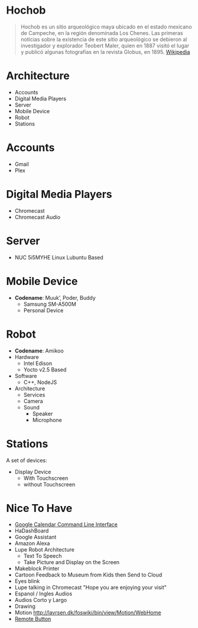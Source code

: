 # Hochob

> Hochob es un sitio arqueológico maya ubicado en el estado mexicano de Campeche, en la región denominada Los Chenes. Las primeras noticias sobre la existencia de este sitio arqueológico se debieron al investigador y explorador Teobert Maler, quien en 1887 visitó el lugar y publicó algunas fotografías en la revista Globus, en 1895. [Wikipedia](https://es.wikipedia.org/wiki/Hochob)

# Architecture

- Accounts
- Digital Media Players
- Server
- Mobile Device
- Robot
- Stations

# Accounts

- Gmail
- Plex

# Digital Media Players

- Chromecast
- Chromecast Audio

# Server

- NUC 5i5MYHE Linux Lubuntu Based

# Mobile Device

- __Codename__:  Muuk’, Poder, Buddy
  - Samsung SM-A500M
  - Personal Device

# Robot

- __Codename__:  Amikoo
- Hardware
  - Intel Edison
  - Yocto v2.5 Based
- Software
  - C++, NodeJS
- Architecture
  - Services
  - Camera
  - Sound
    - Speaker
    - Microphone

# Stations

A set of devices:

- Display Device
  - With Touchscreen
  - without Touchscreen

# Nice To Have

- [Google Calendar Command Line Interface](https://github.com/insanum/gcalcli)
- HaDashBoard
- Google Assistant
- Amazon Alexa
- Lupe Robot Architecture
  - Text To Speech
  - Take Picture and Display on the Screen
- Makeblock Printer
- Cartoon Feedback to Museum from Kids then Send to Cloud
- Eyes blink
- Lupe talking in Chromecast "Hope you are enjoying your visit"
- Espanol / Ingles Audios
- Audios Corto y Largo
- Drawing 
- Motion http://lavrsen.dk/foswiki/bin/view/Motion/WebHome
- [Remote Button](http://electronics.stackexchange.com/questions/255922/esp8266-driving-relay-and-reading-button)
